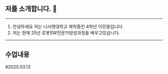 ## 저를 소개합니다. 👋

***
1. 안녕하세요 저는 나사렛대학교 재학중인 4학년 이민용입니다.
2. 저는 현재 25년 로봇SW전문가양성과정을 배우고있습니다.
***


## 수업내용
#2025.03.13

